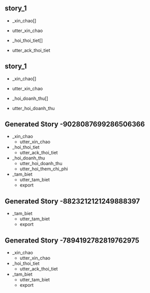 ## story_1
* _xin_chao[]
 - utter_xin_chao
* _hoi_thoi_tiet[]
 - utter_ack_thoi_tiet 
 
## story_1
* _xin_chao[]
 - utter_xin_chao
* _hoi_doanh_thu[]
 - utter_hoi_doanh_thu
 
## Generated Story -9028087699286506366
* _xin_chao
    - utter_xin_chao
* _hoi_thoi_tiet
    - utter_ack_thoi_tiet
* _hoi_doanh_thu
    - utter_hoi_doanh_thu
    - utter_hoi_them_chi_phi
* _tam_biet
    - utter_tam_biet
    - export
## Generated Story -8823212121249888397
* _tam_biet
    - utter_tam_biet
    - export
## Generated Story -7894192782819762975
* _xin_chao
    - utter_xin_chao
* _hoi_thoi_tiet
    - utter_ack_thoi_tiet
* _tam_biet
    - utter_tam_biet
    - export

